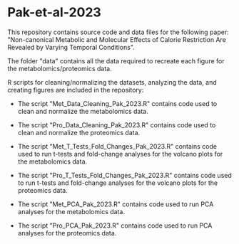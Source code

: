 # Pak-et-al-2023
This repository contains source code and data files for the following paper: "Non-canonical Metabolic and Molecular Effects of Calorie Restriction Are Revealed by Varying Temporal Conditions". 

The folder "data" contains all the data required to recreate each figure for the metabolomics/proteomics data. 

R scripts for cleaning/normalizing the datasets, analyzing the data, and creating figures are included in the repository:

- The script "Met_Data_Cleaning_Pak_2023.R" contains code used to clean and normalize the metabolomics data. 

- The script "Pro_Data_Cleaning_Pak_2023.R" contains code used to clean and normalize the proteomics data. 

- The script "Met_T_Tests_Fold_Changes_Pak_2023.R" contains code used to run t-tests and fold-change analyses for the volcano plots for the metabolomics    data. 

- The script "Pro_T_Tests_Fold_Changes_Pak_2023.R" contains code used to run t-tests and fold-change analyses for the volcano plots for the proteomics data. 

- The script "Met_PCA_Pak_2023.R" contains code used to run PCA analyses for the metabolomics data. 

- The script "Pro_PCA_Pak_2023.R" contains code used to run PCA analyses for the proteomics data. 


